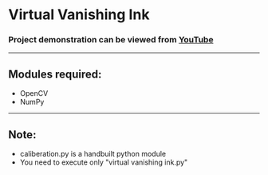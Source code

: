 # Virtual Vanishing Ink

### Project demonstration can be viewed from [YouTube](https://www.youtube.com/watch?v=iSkbGRm2pEc)

---
## Modules required:
* OpenCV
* NumPy

---
## Note:
* caliberation.py is a handbuilt python module
* You need to execute only "virtual vanishing ink.py"
